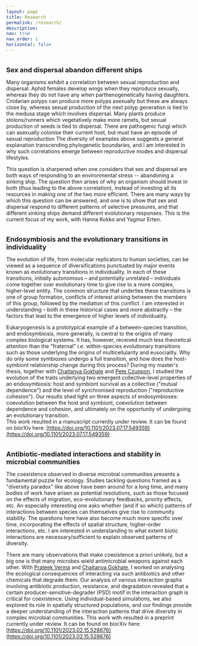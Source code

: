 ```yaml
---
layout: page
title: Research
permalink: /research/
description: 
nav: true
nav_order: 1
horizontal: false
---
```


<b> <font size="4">  
Sex and dispersal abandon different ships 
</font>  </b>

Many organisms exhibit a correlation between sexual reproduction and dispersal.
Aphid females develop wings when they reproduce sexually, whereas they do not have any when parthenogenetically having daughters.
Cnidarian polyps can produce more polyps asexually but these are always close by, whereas sexual production of the next polyp generation is tied to the medusa stage which involves dispersal. 
Many plants produce stolons/runners which vegetatively make more ramets, but sexual production of seeds is tied to dispersal. 
There are pathogenic fungi which can asexually colonise their current host, but must have an episode of sexual reproduction 
The diversity of examples above suggests a general explanation transcending phylogenetic boundaries, and I am interested in why such correlations emerge between reproductive modes and dispersal lifestyles.

This question is sharpened when one considers that sex and dispersal are both ways of responding to an environmental stress -- abandoning a sinking ship.
The question then arises of why an organism should invest in both (thus leading to the above correlation), instead of investing all its resources in making one of the two more efficient.
There are many ways by which this question can be answered, and one is to show that sex and dispersal respond to different patterns of selective pressures, and that different sinking ships demand different evolutionary responses.
This is the current focus of my work, with Hanna Kokko and Yagmur Erten.

<b> <font size="4">  
Endosymbiosis and the evolutionary transitions in individuality
</font>  </b> 

The evolution of life, from molecular replicators to human societies, can be viewed as a sequence of diversifications punctuated by major events known as evolutionary transitions in individuality. 
In each of these transitions, initially autonomous – and potentially unrelated – individuals come together over evolutionary time to give rise to a more complex, higher-level entity. 
The common structure that underlies these transitions is one of group formation, conflicts of interest arising between the members of this group, followed by the mediation of this conflict. 
I am interested in understanding – both in these historical cases and more abstractly – the factors that lead to the emergence of higher levels of individuality.

Eukaryogenesis is a prototypical example of a between-species transition, and endosymbiosis, more generally, is central to the origins of many complex biological systems.
It has, however, received much less theoretical attention than the "fraternal" i.e. within-species evolutionary transitions such as those underlying the origins of multicellularity and eusociality.
Why do only some symbioses undergo a full transition, and how does the host-symbiont relationship change during this process?
During my master's thesis, together with [Chaitanya Gokhale](http://gokhalechaitanya.github.io) and [Pete Czuppon](https://czuppon.net), I studied the evolution of the traits underlying two emergent collective-level properties of an endosymbiosis: host and symbiont survival as a collective ("mutual dependence") and the level of synchronised reproduction ("reproductive cohesion"). 
Our results shed light on three aspects of endosymbioses: coevolution between the host and symbiont, coevolution between dependence and cohesion, and ultimately on the opportunity of undergoing an evolutionary transition.  
This work resulted in a manuscript currently under review. It can be found on biorXiv here: [https://doi.org/10.1101/2023.07.17.549359](https://doi.org/10.1101/2023.07.17.549359)

<b> <font size="4">  
Antibiotic-mediated interactions and stability in microbial communities
</font>  </b> 

The coexistence observed in diverse microbial communities presents a fundamental puzzle for ecology. 
Studies tackling questions framed as a "diversity paradox" like above have been around for a long time, and many bodies of work have arisen as potential resolutions, such as those focused on the effects of migration, eco-evolutionary feedbacks, priority effects, etc. 
An especially interesting one asks whether (and if so which) patterns of interactions between species can themselves give rise to community stability.
The questions here have also become much more specific over time, incorporating the effects of spatial structure, higher-order interactions, etc.
I am interested in understanding to what extent biotic interactions are necessary/sufficient to explain observed patterns of diversity.
 
There are many observations that make coexistence a priori unlikely, but a big one is that many microbes wield antimicrobial weapons against each other. 
With [Prateek Verma](https://sites.google.com/view/prateekverma) and [Chaitanya Gokhale](http://gokhalechaitanya.github.io), I worked on analysing the ecological consequences of interacting via such antibiotics and other chemicals that degrade them. 
Our analysis of various interaction graphs involving antibiotic production, resistance, and degradation revealed that a certain producer-sensitive-degrader (PSD) motif in the interaction graph is critical for coexistence. 
Using individual-based simulations, we also explored its role in spatially structured populations, and our findings provide a deeper understanding of the interaction patterns that drive diversity in complex microbial communities.
This work with resulted in a preprint currently under review. It can be found on biorXiv here: [https://doi.org/10.1101/2023.02.15.528676](https://doi.org/10.1101/2023.02.15.528676)
